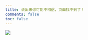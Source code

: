 ```yaml
---
title: 说出来你可能不相信，页面找不到了！
comments: false
toc: false
---
```

![](http://image.hming.org/logo/404.png)